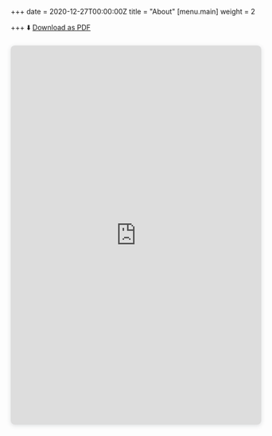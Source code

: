 +++
date = 2020-12-27T00:00:00Z
title = "About"
[menu.main]
weight = 2

+++
⬇️ [Download as PDF](/uploads/shansun-public.pdf "Download as PDF")

<div style="position: relative; width: 100%; height: 0; padding-top: 141.4286%;
padding-bottom: 48px; box-shadow: 0 2px 8px 0 rgba(63,69,81,0.16); margin-top: 1.6em; margin-bottom: 0.9em; overflow: hidden;
border-radius: 8px; will-change: transform;">
<iframe style="position: absolute; width: 100%; height: 100%; top: 0; left: 0; border: none; padding: 0;margin: 0;"
src="https://www.canva.com/design/DAEFyoNrDGI/view?embed">
</iframe>
</div>